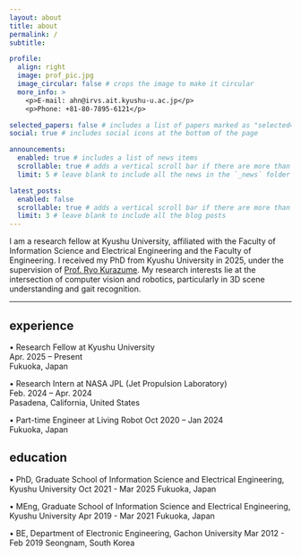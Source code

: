 ```yaml
---
layout: about
title: about
permalink: /
subtitle: 

profile:
  align: right
  image: prof_pic.jpg
  image_circular: false # crops the image to make it circular
  more_info: >
    <p>E-mail: ahn@irvs.ait.kyushu-u.ac.jp</p>
    <p>Phone: +81-80-7895-6121</p>

selected_papers: false # includes a list of papers marked as "selected={true}"
social: true # includes social icons at the bottom of the page

announcements:
  enabled: true # includes a list of news items
  scrollable: true # adds a vertical scroll bar if there are more than 3 news items
  limit: 5 # leave blank to include all the news in the `_news` folder

latest_posts:
  enabled: false
  scrollable: true # adds a vertical scroll bar if there are more than 3 new posts items
  limit: 3 # leave blank to include all the blog posts
---
```


I am a research fellow at Kyushu University, affiliated with the Faculty of Information Science and Electrical Engineering and the Faculty of Engineering. I received my PhD from Kyushu University in 2025, under the supervision of [Prof. Ryo Kurazume](https://robotics.ait.kyushu-u.ac.jp/). My research interests lie at the intersection of computer vision and robotics, particularly in 3D scene understanding and gait recognition.


---

## experience

• Research Fellow at Kyushu University  
Apr. 2025 – Present  
Fukuoka, Japan


• Research Intern at NASA JPL (Jet Propulsion Laboratory)  
Feb. 2024 – Apr. 2024  
Pasadena, California, United States


• Part-time Engineer at Living Robot
Oct 2020 – Jan 2024  
Fukuoka, Japan



## education

• PhD, Graduate School of Information Science and Electrical Engineering, Kyushu University
Oct 2021 - Mar 2025
Fukuoka, Japan


• MEng, Graduate School of Information Science and Electrical Engineering, Kyushu University
Apr 2019 - Mar 2021
Fukuoka, Japan


• BE, Department of Electronic Engineering, Gachon University
Mar 2012 - Feb 2019
Seongnam, South Korea
  
